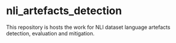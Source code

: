 # nli_artefacts_detection
This repository is hosts the work for NLI dataset language artefacts detection, evaluation and mitigation.
